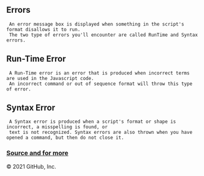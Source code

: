 ## Errors

     An error message box is displayed when something in the script's format disallows it to run.
     The two type of errors you'll encounter are called RunTime and Syntax errors.

## Run-Time Error

     A Run-Time error is an error that is produced when incorrect terms are used in the Javascript code.
     An incorrect command or out of sequence format will throw this type of error.

## Syntax Error

     A Syntax error is produced when a script's format or shape is incorrect, a misspelling is found, or
     text is not recognized. Syntax errors are also thrown when you have opened a command, but then do not close it.

### [Source and for more](https://trothman.com/ACES/javascript/Jsvocab.htm)

© 2021 GitHub, Inc.
